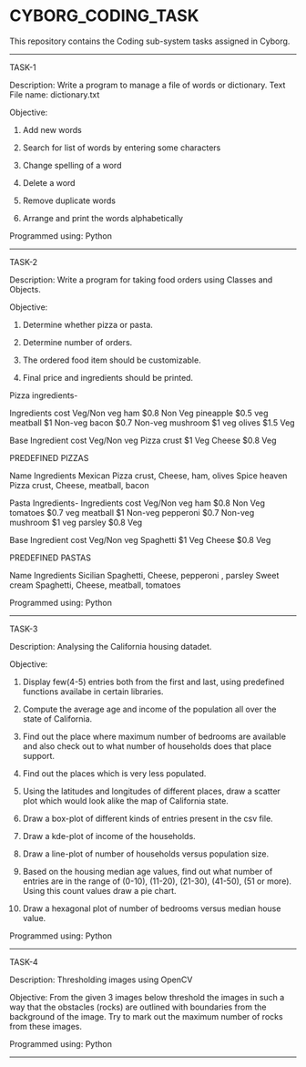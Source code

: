# CYBORG_CODING_TASK
This repository contains the Coding sub-system tasks assigned in Cyborg.

*********************************************************************

TASK-1

Description: Write a program to manage a file of words or dictionary.
Text File name: dictionary.txt

Objective:
1.	Add new words

2.	Search for list of words by entering some characters

3.	Change spelling of a word

4.	Delete a word

5.	Remove duplicate words

6.	Arrange and print the words alphabetically

Programmed using: Python

*********************************************************************

TASK-2

Description: Write a program for taking food orders using Classes and Objects.

Objective:
1.	Determine whether pizza or pasta.

2.	Determine number of orders.

3.	The ordered food item should be customizable.

4.	Final price and ingredients should be printed.

Pizza ingredients-

Ingredients	cost	Veg/Non veg
ham		$0.8	Non Veg
pineapple	$0.5	veg
meatball	$1	Non-veg
bacon		$0.7	Non-veg
mushroom	$1	veg
olives		$1.5	Veg

Base Ingredient	cost	Veg/Non veg
Pizza crust	$1	 Veg
Cheese		$0.8	Veg

PREDEFINED PIZZAS

Name			Ingredients
Mexican			Pizza crust, Cheese, ham, olives
Spice heaven	        Pizza crust, Cheese, meatball, bacon

Pasta Ingredients-
Ingredients	cost	Veg/Non veg
ham		$0.8	Non Veg
tomatoes	$0.7	veg
meatball	$1	Non-veg
pepperoni	$0.7	Non-veg
mushroom	$1	veg
parsley		$0.8	Veg

Base Ingredient	cost	Veg/Non veg
Spaghetti 	$1	 Veg
Cheese 		$0.8	Veg

PREDEFINED PASTAS

Name			Ingredients
Sicilian		Spaghetti, Cheese, pepperoni , parsley
Sweet cream	 	Spaghetti, Cheese, meatball, tomatoes

Programmed using: Python

*********************************************************************

TASK-3

Description: Analysing the California housing datadet.

Objective:
1.	Display few(4-5) entries both from the first and last, using 
	predefined functions availabe in certain libraries.

2.	Compute the average age and income of the population all over 
	the state of California.

3.	Find out the place where maximum number of bedrooms are available and 
	also check out to what number of households does that place support.

4.	Find out the places which is very less populated.

5.	Using the latitudes and longitudes of different places, draw a 
	scatter plot which would look alike the map of California state.

6.	Draw a box-plot of different kinds of entries present in the csv file.

7.	Draw a kde-plot of income of the households.

8.	Draw a line-plot of number of households versus population size.

9.	Based on the housing median age values, find out what number of 
	entries are in the range of (0-10), (11-20), (21-30), (41-50), 
	(51 or more). Using this count values draw a pie chart.

10.	Draw a hexagonal plot of number of bedrooms versus median house value.	

Programmed using: Python

*********************************************************************

TASK-4

Description: Thresholding images using OpenCV

Objective: From the given 3 images below threshold the images in such a way
	   that the obstacles (rocks) are outlined with boundaries from the 
	   background of the image. Try to mark out the maximum number of 
	   rocks from these images.

Programmed using: Python

**********************************************************************

